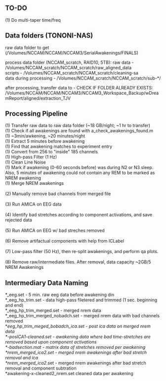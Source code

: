 ## TO-DO <br />
(1) Do multi-taper time/freq <br />

## Data folders (TONONI-NAS) <br />
raw data folder to get (/Volumes/NCCAM/NCCAM/NCCAM3/SerialAwakenings/FINALS)

process data folder (NCCAM_scratch, RAID10, 5TB):
raw data - /Volumes/NCCAM_scratch/NCCAM_scratch/raw_aligned_data <br />
scripts - /Volumes/NCCAM_scratch/NCCAM_scratch/cleaning-sa <br />
data during processing - /Volumes/NCCAM_scratch/NCCAM_scratch/sub-*/ <br /> 

after processing, transfer data to - CHECK IF FOLDER ALREADY EXISTS: <br />
/Volumes/NCCAM/NCCAM/NCCAM3/NCCAM3_Workspace_Backup/wDreamReport/aligned/extraction_TJV <br />


## Processing Pipeline <br />
(1) Transfer raw data to raw data folder (~18 GB/night; ~1 hr to transfer) <br />
(1) Check if all awakenings are found with a_check_awakenings_found.m <br />
(1) ~3min/awkening, ~20 minutes/night <br />
(1) Extract 5 minutes before awakening <br />
(1) Find that awakening matches to experiment entry <br />
(1) Convert from 256 to "inside" 185 channels <br />
(1) High-pass Filter (1 Hz) <br />
(1) Clean Line Noise <br />
(1) Mark if awakening (0-60 seconds before) was during N2 or N3 sleep. Also, 5 minutes of awakening could not contain any REM to be marked as NREM awakening <br />
(1) Merge NREM awakenings <br />
<br />
(2) Manually remove bad channels from merged file <br />
<br />
(3) Run AMICA on EEG data <br /> 
<br />
(4) Identify bad stretches according to component activations, and save rejected data <br />
<br />
(5) Run AMICA on EEG w/ bad streches removed <br />
<br />
(6) Remove artifactual components with help from ICLabel <br />
<br />
(7) Low-pass filter (50 Hz), then re-split awakenings, and perform qa plots.<br />
<br />
(8) Remove raw/intermediate files. After removal, data capacity ~2GB/5 NREM Awakenings

## Intermediary Data Naming <br />
*_eeg.set - 5 min. raw eeg data before awakening din <br />
*_eeg_hp_trim.set - data high-pass filetered and trimmed (1 sec. beginning and end) <br />
*_eeg_hp_trim_merged.set - merged nrem data <br />
*_eeg_hp_trim_merged_nobadch.set - merged nrem data with bad channels removed <br />
*_eeg_hp_trim_meged_bobadch_ica.set - post ica data on merged nrem data <br />
*-posICA1-cleaned.set - awakening data where bad time-stretches are removed based upon component activations <br />
*-badsection.mat - matrix data of stretches removed per awakening <br />
*nrem_merged_ica2.set - merged nrem awakenings after bad stretch removal and ica <br />
*nrem_merged_ica2_.set - merged nrem awakenings after bad stretch removal and component subtration <br />
*awakening-x-cleaned2_nrem.set cleaned data per awakening <br />
